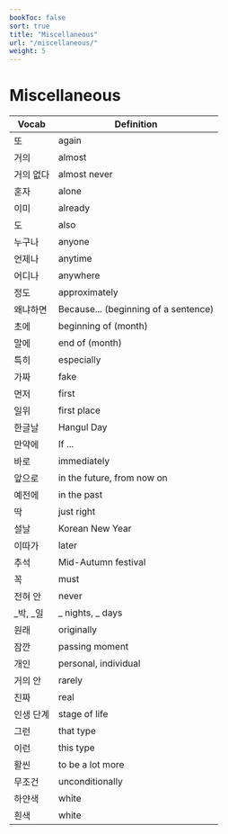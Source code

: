 ```yaml
---
bookToc: false
sort: true
title: "Miscellaneous"
url: "/miscellaneous/"
weight: 5
---
```


# Miscellaneous

| Vocab     | Definition                           |
| --------- | ------------------------------------ |
| 또        | again                                |
| 거의      | almost                               |
| 거의 없다 | almost never                         |
| 혼자      | alone                                |
| 이미      | already                              |
| 도        | also                                 |
| 누구나    | anyone                               |
| 언제나    | anytime                              |
| 어디나    | anywhere                             |
| 정도      | approximately                        |
| 왜냐하면  | Because... (beginning of a sentence) |
| 초에      | beginning of (month)                 |
| 말에      | end of (month)                       |
| 특히      | especially                           |
| 가짜      | fake                                 |
| 먼저      | first                                |
| 일위      | first place                          |
| 한글날    | Hangul Day                           |
| 만약에    | If ...                               |
| 바로      | immediately                          |
| 앞으로    | in the future, from now on           |
| 예전에    | in the past                          |
| 딱        | just right                           |
| 설날      | Korean New Year                      |
| 이따가    | later                                |
| 추석      | Mid-Autumn festival                  |
| 꼭        | must                                 |
| 전혀 안   | never                                |
| _박, _일  | _ nights, _ days                     |
| 원래      | originally                           |
| 잠깐      | passing moment                       |
| 개인      | personal, individual                 |
| 거의 안   | rarely                               |
| 진짜      | real                                 |
| 인생 단계 | stage of life                        |
| 그런      | that type                            |
| 이런      | this type                            |
| 활씬      | to be a lot more                     |
| 무조건    | unconditionally                      |
| 하얀색    | white                                |
| 흰색      | white                                |
